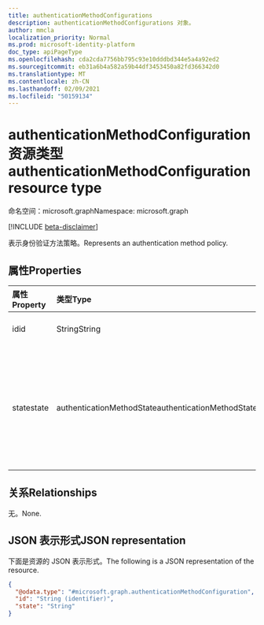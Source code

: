 ```yaml
---
title: authenticationMethodConfigurations
description: authenticationMethodConfigurations 对象。
author: mmcla
localization_priority: Normal
ms.prod: microsoft-identity-platform
doc_type: apiPageType
ms.openlocfilehash: cda2cda7756bb795c93e10dddbd344e5a4a92ed2
ms.sourcegitcommit: eb31a6b4a582a59b44df3453450a82fd366342d0
ms.translationtype: MT
ms.contentlocale: zh-CN
ms.lasthandoff: 02/09/2021
ms.locfileid: "50159134"
---
```

# <a name="authenticationmethodconfiguration-resource-type"></a><span data-ttu-id="b1980-103">authenticationMethodConfiguration 资源类型</span><span class="sxs-lookup"><span data-stu-id="b1980-103">authenticationMethodConfiguration resource type</span></span>
<span data-ttu-id="b1980-104">命名空间：microsoft.graph</span><span class="sxs-lookup"><span data-stu-id="b1980-104">Namespace: microsoft.graph</span></span>

[!INCLUDE [beta-disclaimer](../../includes/beta-disclaimer.md)]

<span data-ttu-id="b1980-105">表示身份验证方法策略。</span><span class="sxs-lookup"><span data-stu-id="b1980-105">Represents an authentication method policy.</span></span>

## <a name="properties"></a><span data-ttu-id="b1980-106">属性</span><span class="sxs-lookup"><span data-stu-id="b1980-106">Properties</span></span>
|<span data-ttu-id="b1980-107">属性</span><span class="sxs-lookup"><span data-stu-id="b1980-107">Property</span></span>|<span data-ttu-id="b1980-108">类型</span><span class="sxs-lookup"><span data-stu-id="b1980-108">Type</span></span>|<span data-ttu-id="b1980-109">说明</span><span class="sxs-lookup"><span data-stu-id="b1980-109">Description</span></span>|
|:---|:---|:---|
|<span data-ttu-id="b1980-110">id</span><span class="sxs-lookup"><span data-stu-id="b1980-110">id</span></span>|<span data-ttu-id="b1980-111">String</span><span class="sxs-lookup"><span data-stu-id="b1980-111">String</span></span>|<span data-ttu-id="b1980-112">策略名称。</span><span class="sxs-lookup"><span data-stu-id="b1980-112">The policy name.</span></span>|
|<span data-ttu-id="b1980-113">state</span><span class="sxs-lookup"><span data-stu-id="b1980-113">state</span></span>|<span data-ttu-id="b1980-114">authenticationMethodState</span><span class="sxs-lookup"><span data-stu-id="b1980-114">authenticationMethodState</span></span>|<span data-ttu-id="b1980-115">策略的状态。</span><span class="sxs-lookup"><span data-stu-id="b1980-115">The state of the policy.</span></span> <span data-ttu-id="b1980-116">可取值为：`enabled`、`disabled`。</span><span class="sxs-lookup"><span data-stu-id="b1980-116">Possible values are: `enabled`, `disabled`.</span></span>|

## <a name="relationships"></a><span data-ttu-id="b1980-117">关系</span><span class="sxs-lookup"><span data-stu-id="b1980-117">Relationships</span></span>
<span data-ttu-id="b1980-118">无。</span><span class="sxs-lookup"><span data-stu-id="b1980-118">None.</span></span>

## <a name="json-representation"></a><span data-ttu-id="b1980-119">JSON 表示形式</span><span class="sxs-lookup"><span data-stu-id="b1980-119">JSON representation</span></span>
<span data-ttu-id="b1980-120">下面是资源的 JSON 表示形式。</span><span class="sxs-lookup"><span data-stu-id="b1980-120">The following is a JSON representation of the resource.</span></span>
<!-- {
  "blockType": "resource",
  "keyProperty": "id",
  "@odata.type": "microsoft.graph.authenticationMethodConfiguration",
  "openType": false
}
-->
``` json
{
  "@odata.type": "#microsoft.graph.authenticationMethodConfiguration",
  "id": "String (identifier)",
  "state": "String"
}
```
